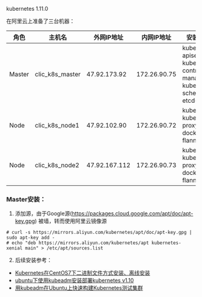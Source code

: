 kubernetes 1.11.0

在阿里云上准备了三台机器：

角色 | 主机名 | 外网IP地址 | 内网IP地址 | 安装服务
---- | --- | --- | --- | ---
Master | clic_k8s_master | 47.92.173.92|172.26.90.75 | kube-apiserver kube-controller-manager kube-scheduler etcd(2.2.5)
Node | clic_k8s_node1 | 47.92.102.90|172.26.90.72 | kubelet kube-proxy docker flannel
Node | clic_k8s_node2 | 47.92.167.112|172.26.90.73 | kubelet kube-proxy docker flannel

### Master安装：
1. 添加源，由于Google源(https://packages.cloud.google.com/apt/doc/apt-key.gpg) 被墙，转而使用阿里云镜像源
```shell
# curl -s https://mirrors.aliyun.com/kubernetes/apt/doc/apt-key.gpg | sudo apt-key add -
# echo "deb https://mirrors.aliyun.com/kubernetes/apt kubernetes-xenial main" > /etc/apt/sources.list
```
2. 后续安装参考：
* [Kubernetes在CentOS7下二进制文件方式安装、离线安装](https://blog.csdn.net/chen798213337/article/details/78501042)
* [ubuntu下使用kubeadm安装部署kubernetes v1.10](https://blog.csdn.net/qq_37423198/article/details/79762687)
* [用kubeadm在Ubuntu上快速构建Kubernetes测试集群](https://github.com/rootsongjc/kubernetes-handbook/blob/master/practice/install-kubernetes-on-ubuntu-server-16.04-with-kubeadm.md)
